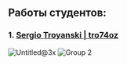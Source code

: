## Работы студентов:
### 1. [Sergio Troyanski | tro74oz](https://github.com/Tro74oz) 
![Untitled@3x](https://user-images.githubusercontent.com/92199696/209468394-48426176-9596-40a3-9e05-5fc03440dbc4.png)
![Group 2](https://user-images.githubusercontent.com/121354630/209473490-baa9c266-b2a1-4eb2-b653-402d371ea107.png)
